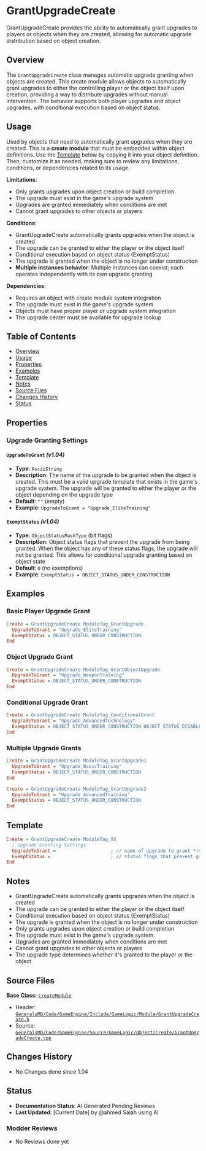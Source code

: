 # GrantUpgradeCreate

GrantUpgradeCreate provides the ability to automatically grant upgrades to players or objects when they are created, allowing for automatic upgrade distribution based on object creation.

## Overview

The `GrantUpgradeCreate` class manages automatic upgrade granting when objects are created. This create module allows objects to automatically grant upgrades to either the controlling player or the object itself upon creation, providing a way to distribute upgrades without manual intervention. The behavior supports both player upgrades and object upgrades, with conditional execution based on object status.

## Usage

Used by objects that need to automatically grant upgrades when they are created. This is a **create module** that must be embedded within object definitions. Use the [Template](#template) below by copying it into your object definition. Then, customize it as needed, making sure to review any limitations, conditions, or dependencies related to its usage.

**Limitations**:
- Only grants upgrades upon object creation or build completion
- The upgrade must exist in the game's upgrade system
- Upgrades are granted immediately when conditions are met
- Cannot grant upgrades to other objects or players

**Conditions**:
- GrantUpgradeCreate automatically grants upgrades when the object is created
- The upgrade can be granted to either the player or the object itself
- Conditional execution based on object status (ExemptStatus)
- The upgrade is granted when the object is no longer under construction
- **Multiple instances behavior**: Multiple instances can coexist; each operates independently with its own upgrade granting

**Dependencies**:
- Requires an object with create module system integration
- The upgrade must exist in the game's upgrade system
- Objects must have proper player or upgrade system integration
- The upgrade center must be available for upgrade lookup

## Table of Contents

- [Overview](#overview)
- [Usage](#usage)
- [Properties](#properties)
- [Examples](#examples)
- [Template](#template)
- [Notes](#notes)
- [Source Files](#source-files)
- [Changes History](#changes-history)
- [Status](#status)

## Properties

### Upgrade Granting Settings

#### `UpgradeToGrant` *(v1.04)*
- **Type**: `AsciiString`
- **Description**: The name of the upgrade to be granted when the object is created. This must be a valid upgrade template that exists in the game's upgrade system. The upgrade will be granted to either the player or the object depending on the upgrade type
- **Default**: `""` (empty)
- **Example**: `UpgradeToGrant = "Upgrade_EliteTraining"`

#### `ExemptStatus` *(v1.04)*
- **Type**: `ObjectStatusMaskType` (bit flags)
- **Description**: Object status flags that prevent the upgrade from being granted. When the object has any of these status flags, the upgrade will not be granted. This allows for conditional upgrade granting based on object state
- **Default**: `0` (no exemptions)
- **Example**: `ExemptStatus = OBJECT_STATUS_UNDER_CONSTRUCTION`

## Examples

### Basic Player Upgrade Grant
```ini
Create = GrantUpgradeCreate ModuleTag_GrantUpgrade
  UpgradeToGrant = "Upgrade_EliteTraining"
  ExemptStatus = OBJECT_STATUS_UNDER_CONSTRUCTION
End
```

### Object Upgrade Grant
```ini
Create = GrantUpgradeCreate ModuleTag_GrantObjectUpgrade
  UpgradeToGrant = "Upgrade_WeaponTraining"
  ExemptStatus = OBJECT_STATUS_UNDER_CONSTRUCTION
End
```

### Conditional Upgrade Grant
```ini
Create = GrantUpgradeCreate ModuleTag_ConditionalGrant
  UpgradeToGrant = "Upgrade_AdvancedTechnology"
  ExemptStatus = OBJECT_STATUS_UNDER_CONSTRUCTION OBJECT_STATUS_DISABLED
End
```

### Multiple Upgrade Grants
```ini
Create = GrantUpgradeCreate ModuleTag_GrantUpgrade1
  UpgradeToGrant = "Upgrade_BasicTraining"
  ExemptStatus = OBJECT_STATUS_UNDER_CONSTRUCTION
End

Create = GrantUpgradeCreate ModuleTag_GrantUpgrade2
  UpgradeToGrant = "Upgrade_AdvancedTraining"
  ExemptStatus = OBJECT_STATUS_UNDER_CONSTRUCTION
End
```

## Template

```ini
Create = GrantUpgradeCreate ModuleTag_XX
  ; Upgrade Granting Settings
  UpgradeToGrant =                    ; // name of upgrade to grant *(v1.04)*
  ExemptStatus =                      ; // status flags that prevent granting *(v1.04)*
End
```

## Notes

- GrantUpgradeCreate automatically grants upgrades when the object is created
- The upgrade can be granted to either the player or the object itself
- Conditional execution based on object status (ExemptStatus)
- The upgrade is granted when the object is no longer under construction
- Only grants upgrades upon object creation or build completion
- The upgrade must exist in the game's upgrade system
- Upgrades are granted immediately when conditions are met
- Cannot grant upgrades to other objects or players
- The upgrade type determines whether it's granted to the player or the object

## Source Files

**Base Class:** [`CreateModule`](../../GeneralsMD/Code/GameEngine/Include/GameLogic/Module/CreateModule.h)

- Header: [`GeneralsMD/Code/GameEngine/Include/GameLogic/Module/GrantUpgradeCreate.h`](../../GeneralsMD/Code/GameEngine/Include/GameLogic/Module/GrantUpgradeCreate.h)
- Source: [`GeneralsMD/Code/GameEngine/Source/GameLogic/Object/Create/GrantUpgradeCreate.cpp`](../../GeneralsMD/Code/GameEngine/Source/GameLogic/Object/Create/GrantUpgradeCreate.cpp)

## Changes History

- No Changes done since 1.04

## Status

- **Documentation Status**: AI Generated Pending Reviews 
- **Last Updated**: [Current Date] by @ahmed Salah using AI

### Modder Reviews 
- No Reviews done yet
